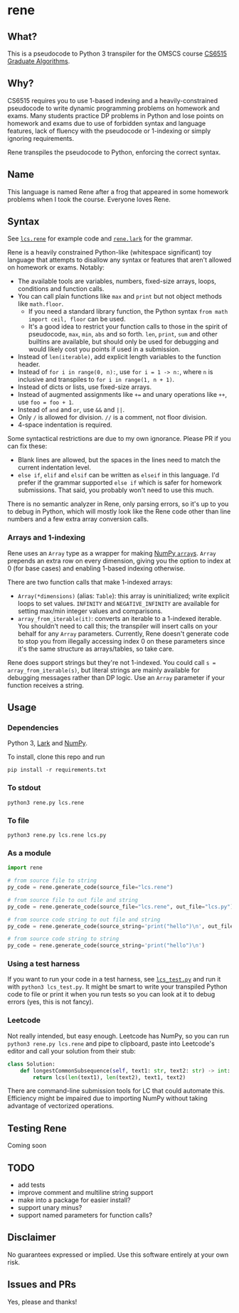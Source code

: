 # rene

## What?

This is a pseudocode to Python 3 transpiler for the OMSCS course [CS6515 Graduate Algorithms](http://omscs.wikidot.com/courses:cs6515).

## Why?

CS6515 requires you to use 1-based indexing and a heavily-constrained pseudocode to write dynamic programming problems on homework and exams. Many students practice DP problems in Python and lose points on homework and exams due to use of forbidden syntax and language features, lack of fluency with the pseudocode or 1-indexing or simply ignoring requirements.

Rene transpiles the pseudocode to Python, enforcing the correct syntax.

## Name

This language is named Rene after a frog that appeared in some homework problems when I took the course. Everyone loves Rene.

## Syntax

See [`lcs.rene`](lcs.rene) for example code and [`rene.lark`](rene.lark) for the grammar.

Rene is a heavily constrained Python-like (whitespace significant) toy language that attempts to disallow any syntax or features that aren't allowed on homework or exams. Notably:

- The available tools are variables, numbers, fixed-size arrays, loops, conditions and function calls.
- You can call plain functions like `max` and `print` but not object methods like `math.floor`.
  - If you need a standard library function, the Python syntax `from math import ceil, floor` can be used.
  - It's a good idea to restrict your function calls to those in the spirit of pseudocode, `max`, `min`, `abs` and so forth. `len`, `print`, `sum` and other builtins are available, but should only be used for debugging and would likely cost you points if used in a submission.
- Instead of `len(iterable)`, add explicit length variables to the function header.
- Instead of `for i in range(0, n):`, use `for i = 1 -> n:`, where `n` is inclusive and transpiles to `for i in range(1, n + 1)`.
- Instead of dicts or lists, use fixed-size arrays.
- Instead of augmented assignments like `+=` and unary operations like `++`, use `foo = foo + 1`.
- Instead of `and` and `or`, use `&&` and `||`.
- Only `/` is allowed for division. `//` is a comment, not floor division.
- 4-space indentation is required.

Some syntactical restrictions are due to my own ignorance. Please PR if you can fix these:
- Blank lines are allowed, but the spaces in the lines need to match the current indentation level.
- `else if`, `elif` and `elsif` can be written as `elseif` in this language. I'd prefer if the grammar supported `else if` which is safer for homework submissions. That said, you probably won't need to use this much.

There is no semantic analyzer in Rene, only parsing errors, so it's up to you to debug in Python, which will mostly look like the Rene code other than line numbers and a few extra array conversion calls.

### Arrays and 1-indexing

Rene uses an `Array` type as a wrapper for making [NumPy `array`s](https://numpy.org/doc/stable/reference/generated/numpy.array.html). `Array` prepends an extra row on every dimension, giving you the option to index at 0 (for base cases) and enabling 1-based indexing otherwise.

There are two function calls that make 1-indexed arrays:
- `Array(*dimensions)` (alias: `Table`): this array is uninitialized; write explicit loops to set values. `INFINITY` and `NEGATIVE_INFINITY` are available for setting max/min integer values and comparisons.
- `array_from_iterable(it)`: converts an iterable to a 1-indexed iterable. You shouldn't need to call this; the transpiler will insert calls on your behalf for any `Array` parameters. Currently, Rene doesn't generate code to stop you from illegally accessing index 0 on these parameters since it's the same structure as arrays/tables, so take care.

Rene does support strings but they're not 1-indexed. You could call `s = array_from_iterable(s)`, but literal strings are mainly available for debugging messages rather than DP logic. Use an `Array` parameter if your function receives a string.

## Usage

### Dependencies

Python 3, [Lark](https://github.com/lark-parser/lark) and [NumPy](https://numpy.org). 

To install, clone this repo and run

```
pip install -r requirements.txt
```

### To stdout

```
python3 rene.py lcs.rene
```

### To file

```
python3 rene.py lcs.rene lcs.py
```

### As a module

```python
import rene

# from source file to string
py_code = rene.generate_code(source_file="lcs.rene")

# from source file to out file and string
py_code = rene.generate_code(source_file="lcs.rene", out_file="lcs.py")

# from source code string to out file and string
py_code = rene.generate_code(source_string='print("hello")\n', out_file="hello.py")

# from source code string to string
py_code = rene.generate_code(source_string='print("hello")\n')
```

### Using a test harness

If you want to run your code in a test harness, see [`lcs_test.py`](lcs_test.py) and run it with `python3 lcs_test.py`. It might be smart to write your transpiled Python code to file or print it when you run tests so you can look at it to debug errors (yes, this is not fancy).

### Leetcode

Not really intended, but easy enough. Leetcode has NumPy, so you can run `python3 rene.py lcs.rene` and pipe to clipboard, paste into Leetcode's editor and call your solution from their stub:

```python
class Solution:
    def longestCommonSubsequence(self, text1: str, text2: str) -> int:
        return lcs(len(text1), len(text2), text1, text2)
```

There are command-line submission tools for LC that could automate this. Efficiency might be impaired due to importing NumPy without taking advantage of vectorized operations.

## Testing Rene

Coming soon

## TODO

- add tests
- improve comment and multiline string support
- make into a package for easier install?
- support unary minus?
- support named parameters for function calls?

## Disclaimer

No guarantees expressed or implied. Use this software entirely at your own risk.

## Issues and PRs

Yes, please and thanks!

